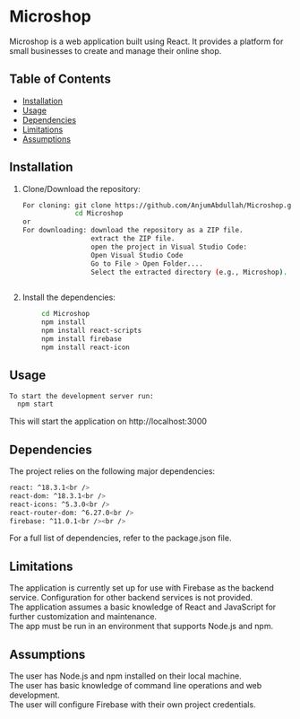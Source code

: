 # Microshop

Microshop is a web application built using React. It provides a platform for small businesses to create and manage their online shop.

## Table of Contents

- [Installation](#installation)
- [Usage](#usage)
- [Dependencies](#dependencies)
- [Limitations](#limitations)
- [Assumptions](#assumptions)

## Installation

1. Clone/Download the repository:
   ```sh
   For cloning: git clone https://github.com/AnjumAbdullah/Microshop.git
                cd Microshop
   or
   For downloading: download the repository as a ZIP file.
                    extract the ZIP file.
                    open the project in Visual Studio Code:
                    Open Visual Studio Code 
                    Go to File > Open Folder....
                    Select the extracted directory (e.g., Microshop).
                     
   ```
2. Install the dependencies: <br />
```sh
        cd Microshop
        npm install
        npm install react-scripts
        npm install firebase
        npm install react-icon
```
## Usage
```sh
To start the development server run:
  npm start
```
This will start the application on http://localhost:3000

## Dependencies

The project relies on the following major dependencies:<br />
 ```sh
react: ^18.3.1<br />
react-dom: ^18.3.1<br />
react-icons: ^5.3.0<br />
react-router-dom: ^6.27.0<br />
firebase: ^11.0.1<br /><br />
```
For a full list of dependencies, refer to the package.json file.
## Limitations

The application is currently set up for use with Firebase as the backend service. Configuration for other backend services is not provided.<br />
The application assumes a basic knowledge of React and JavaScript for further customization and maintenance.<br />
The app must be run in an environment that supports Node.js and npm.<br />

## Assumptions

The user has Node.js and npm installed on their local machine.<br />
The user has basic knowledge of command line operations and web development.<br />
The user will configure Firebase with their own project credentials.<br />

  
   
